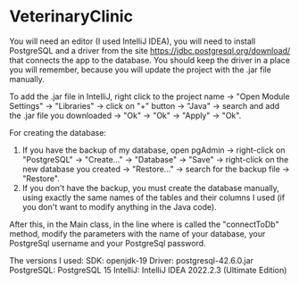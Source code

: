 # VeterinaryClinic

You will need an editor (I used IntelliJ IDEA), you will need to install PostgreSQL and a driver from the site https://jdbc.postgresql.org/download/ that connects the app to the database. You should keep the driver in a place you will remember, because you will update the project with the .jar file manually.

To add the .jar file in IntelliJ, right click to the project name -> "Open Module Settings" -> "Libraries" -> click on "+" button -> "Java" -> search and add the .jar file you downloaded -> "Ok" -> "Ok" -> "Apply" -> "Ok".

For creating the database:
1. If you have the backup of my database, open pgAdmin -> right-click on "PostgreSQL" -> "Create..." -> "Database" -> "Save" -> right-click on the new database you created -> "Restore..." -> search for the backup file -> "Restore".
2. If you don't have the backup, you must create the database manually, using exactly the same names of the tables and their columns I used (if you don't want to modify anything in the Java code).

After this, in the Main class, in the line where is called the "connectToDb" method, modify the parameters with the name of your database, your PostgreSql username and your PostgreSql password.

The versions I used:
SDK: openjdk-19
Driver: postgresql-42.6.0.jar
PostgreSQL: PostgreSQL 15
IntelliJ: IntelliJ IDEA 2022.2.3 (Ultimate Edition)
